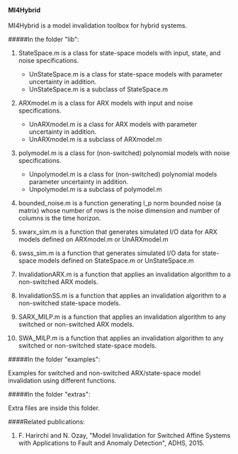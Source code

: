 #### MI4Hybrid

MI4Hybrid is a model invalidation toolbox for hybrid systems.

#####In the folder "lib":

1. StateSpace.m is a class for state-space models with input, state, and noise specifications.
   * UnStateSpace.m is a class for state-space models with parameter uncertainty in addition.
   * UnStateSpace.m is a subclass of StateSpace.m

2. ARXmodel.m is a class for ARX models with input and noise specifications.
   * UnARXmodel.m is a class for ARX models with parameter uncertainty in addition.
   * UnARXmodel.m is a subclass of ARXmodel.m

3. polymodel.m is a class for (non-switched) polynomial models with noise specifications.
   * Unpolymodel.m is a class for (non-switched) polynomial models parameter uncertainty in addition.
   * Unpolymodel.m is a subclass of polymodel.m

4. bounded_noise.m is a function generating l_p norm bounded noise (a matrix) whose number of rows is the noise dimension and number of columns is the time horizon.

5. swarx_sim.m is a function that generates simulated I/O data for ARX models defined on ARXmodel.m or UnARXmodel.m
 
6. swss_sim.m is a function that generates simulated I/O data for state-space models defined on StateSpace.m or UnStateSpace.m

7. InvalidationARX.m is a function that applies an invalidation algorithm to a non-switched ARX models.
 
8. InvalidationSS.m is a function that applies an invalidation algorithm to a non-switched state-space models.

9. SARX_MILP.m is a function that applies an invalidation algorithm to any switched or non-switched ARX models.

10. SWA_MILP.m is a function that applies an invalidation algorithm to any switched or non-switched state-space models.

#####In the folder "examples":

Examples for switched and non-switched ARX/state-space model invalidation using different functions.

#####In the folder "extras":

Extra files are inside this folder.

####Related publications:
1. F. Harirchi and N. Ozay, "Model Invalidation for Switched Affine Systems with Applications to Fault and Anomaly Detection", ADHS, 2015.
